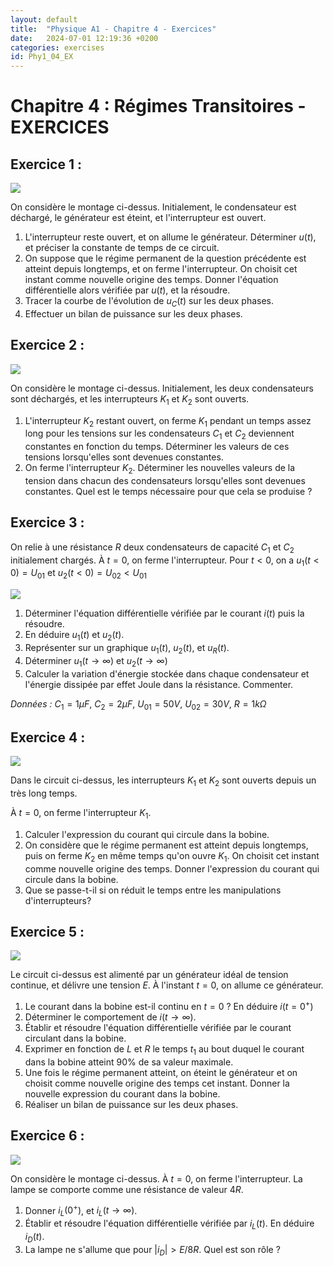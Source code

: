 ```yaml
---
layout: default
title:  "Physique A1 - Chapitre 4 - Exercices"
date:   2024-07-01 12:19:36 +0200
categories: exercises
id: Phy1_04_EX
---
```


# Chapitre 4 : Régimes Transitoires - EXERCICES

## Exercice 1 : 

![](./img/04_EX/cap_03.png)

On considère le montage ci-dessus. Initialement, le condensateur est déchargé, le générateur est éteint, et l'interrupteur est ouvert. 

1. L'interrupteur reste ouvert, et on allume le générateur. Déterminer $u(t)$, et préciser la constante de temps de ce circuit. 
2. On suppose que le régime permanent de la question précédente est atteint depuis longtemps, et on ferme l'interrupteur. On choisit cet instant comme nouvelle origine des temps. Donner l'équation différentielle alors vérifiée par $u(t)$, et la résoudre. 
3. Tracer la courbe de l'évolution de $u_C(t)$ sur les deux phases. 
4. Effectuer un bilan de puissance sur les deux phases. 

## Exercice 2 :

![](./img/04_EX/cap_05.png)

On considère le montage ci-dessus. Initialement, les deux condensateurs sont déchargés,  et les interrupteurs $K_1$ et $K_2$ sont ouverts.

1. L'interrupteur $K_2$ restant ouvert, on ferme $K_1$ pendant un temps assez long pour les tensions sur les condensateurs $C_1$ et $C_2$ deviennent constantes en fonction du temps. Déterminer les valeurs de ces tensions lorsqu'elles sont devenues constantes. 
2. On ferme l'interrupteur $K_2$. Déterminer les nouvelles valeurs de la tension dans chacun des condensateurs lorsqu'elles sont devenues constantes. Quel est le temps nécessaire pour que cela se produise ? 

## Exercice 3 : 

On relie à une résistance $R$ deux condensateurs de capacité $C_1$ et $C_2$ initialement chargés. À $t=0$, on ferme l'interrupteur. Pour $t<0$, on a $u_1(t<0) = U_{01}$ et $u_2(t<0) = U_{02}<U_{01}$  

![](./img/04_EX/cap_06.png)

1. Déterminer l'équation différentielle vérifiée par le courant $i(t)$ puis la résoudre. 
2. En déduire $u_1(t)$ et $u_2(t)$.
3. Représenter sur un graphique $u_1(t)$, $u_2(t)$, et $u_R(t)$.
4. Déterminer $u_1(t\to\infty)$ et $u_2(t\to\infty)$ 
5. Calculer la variation d'énergie stockée dans chaque condensateur et l'énergie dissipée par effet Joule dans la résistance. Commenter. 

*Données :* $C_1 = 1\mu F$, $C_2 = 2\mu F$, $U_{01} = 50 V$, $U_{02} = 30 V$, $R = 1 k \Omega$

## Exercice 4 : 

![](./img/04_EX/bob_04.png)

Dans le circuit ci-dessus, les interrupteurs $K_1$ et $K_2$ sont ouverts depuis un très long temps. 

À $t=0$, on ferme l'interrupteur $K_1$. 

1. Calculer l'expression du courant qui circule dans la bobine. 
2. On considère que le régime permanent est atteint depuis longtemps, puis on ferme $K_2$ en même temps qu'on ouvre $K_1$. On choisit cet instant comme nouvelle origine des temps. Donner l'expression du courant qui circule dans la bobine. 
3. Que se passe-t-il si on réduit le temps entre les manipulations d'interrupteurs?

## Exercice 5 : 

![](./img/04_EX/bob_05.png)

Le circuit ci-dessus est alimenté par un générateur idéal de tension continue, et délivre une tension $E$. À l'instant $t=0$, on allume ce générateur. 

1. Le courant dans la bobine est-il continu en $t=0$ ? En déduire $i(t=0^+)$
2. Déterminer le comportement de $i(t\to\infty)$.
3. Établir et résoudre l'équation différentielle vérifiée par le courant circulant dans la bobine. 
4. Exprimer en fonction de $L$ et $R$ le temps $t_1$ au bout duquel le courant dans la bobine atteint $90\%$ de sa valeur maximale. 
5. Une fois le régime permanent atteint, on éteint le générateur et on choisit comme nouvelle origine des temps cet instant. Donner la nouvelle expression du courant dans la bobine. 
6. Réaliser un bilan de puissance sur les deux phases. 

## Exercice 6 : 

![](./img/04_EX/bob_06.png)

On considère le montage ci-dessus. À $t=0$, on ferme l'interrupteur. La lampe se comporte comme une résistance de valeur $4R$. 

1. Donner $i_L(0^+)$, et $i_L(t\to\infty)$.
2. Établir et résoudre l'équation différentielle vérifiée par $i_L(t)$. En déduire $i_D(t)$.
3. La lampe ne s'allume que pour $\lvert i_D\rvert > E/8R$. Quel est son rôle ? 